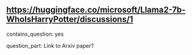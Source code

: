 ## https://huggingface.co/microsoft/Llama2-7b-WhoIsHarryPotter/discussions/1

contains_question: yes

question_part: Link to Arxiv paper?